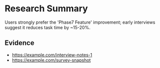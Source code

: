 # Research Summary

Users strongly prefer the 'Phase7 Feature' improvement; early interviews suggest it reduces task time by ~15-20%.

## Evidence
- https://example.com/interview-notes-1
- https://example.com/survey-snapshot